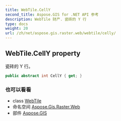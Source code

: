 ```yaml
---
title: WebTile.CellY
second_title: Aspose.GIS for .NET API 参考
description: WebTile 财产. 瓷砖的 Y 行
type: docs
weight: 20
url: /zh/net/aspose.gis.raster.web/webtile/celly/
---
```

## WebTile.CellY property

瓷砖的 Y 行。

```csharp
public abstract int CellY { get; }
```

### 也可以看看

* class [WebTile](../)
* 命名空间 [Aspose.Gis.Raster.Web](../../webtile/)
* 部件 [Aspose.GIS](../../../)


